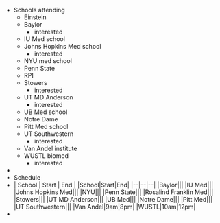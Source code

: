 - Schools attending
	- Einstein
	- Baylor
		- interested
	- IU Med school
	- Johns Hopkins Med school
		- interested
	- NYU med school
	- Penn State
	- RPI
	- Stowers
		- interested
	- UT MD Anderson
		- interested
	- UB Med school
	- Notre Dame
	- Pitt Med school
	- UT Southwestern
		- interested
	- Van Andel institute
	- WUSTL biomed
		- interested
-
- Schedule
- | School | Start | End |
  |School|Start|End|
  |--|--|--|
  |Baylor|||
  |IU Med|||
  |Johns Hopkins Med|||
  |NYU|||
  |Penn State|||
  |Rosalind Franklin Med|||
  |Stowers|||
  |UT MD Anderson|||
  |UB Med|||
  |Notre Dame|||
  |Pitt Med|||
  |UT Southwestern|||
  |Van Andel|9am|8pm|
  |WUSTL|10am|12pm|
-